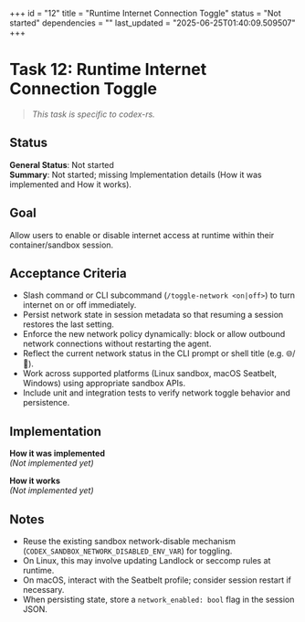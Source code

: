+++
id = "12"
title = "Runtime Internet Connection Toggle"
status = "Not started"
dependencies = ""
last_updated = "2025-06-25T01:40:09.509507"
+++

# Task 12: Runtime Internet Connection Toggle

> *This task is specific to codex-rs.*

## Status

**General Status**: Not started  
**Summary**: Not started; missing Implementation details (How it was implemented and How it works).

## Goal

Allow users to enable or disable internet access at runtime within their container/sandbox session.

## Acceptance Criteria

- Slash command or CLI subcommand (`/toggle-network <on|off>`) to turn internet on or off immediately.
- Persist network state in session metadata so that resuming a session restores the last setting.
- Enforce the new network policy dynamically: block or allow outbound network connections without restarting the agent.
- Reflect the current network status in the CLI prompt or shell title (e.g. 🌐/🚫).
- Work across supported platforms (Linux sandbox, macOS Seatbelt, Windows) using appropriate sandbox APIs.
- Include unit and integration tests to verify network toggle behavior and persistence.

## Implementation

**How it was implemented**  
*(Not implemented yet)*

**How it works**  
*(Not implemented yet)*

## Notes

- Reuse the existing sandbox network-disable mechanism (`CODEX_SANDBOX_NETWORK_DISABLED_ENV_VAR`) for toggling.
- On Linux, this may involve updating Landlock or seccomp rules at runtime.
- On macOS, interact with the Seatbelt profile; consider session restart if necessary.
- When persisting state, store a `network_enabled: bool` flag in the session JSON.